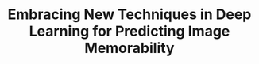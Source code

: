 ---
title: Embracing New Techniques in Deep Learning for Predicting Image Memorability

authors:
- Coen D. Needell
- Wilma A. Bainbridge

publication_types: ["1"]
publishDate: "2021-03-01T00:00:00Z"

publication: In *Proceedings of the Vision Sciences Society*

summary: Various work has suggested that the memorability of an image is consistent across people, andthus can be treated as an intrinsic property of an image. Using computer vision models, we canmake specific predictions about what people will remember or forget.
---